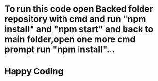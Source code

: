 # To run this code open Backed folder repository with cmd and run "npm install" and "npm start" and back to main folder,open one more cmd prompt run "npm install"...
# Happy Coding
